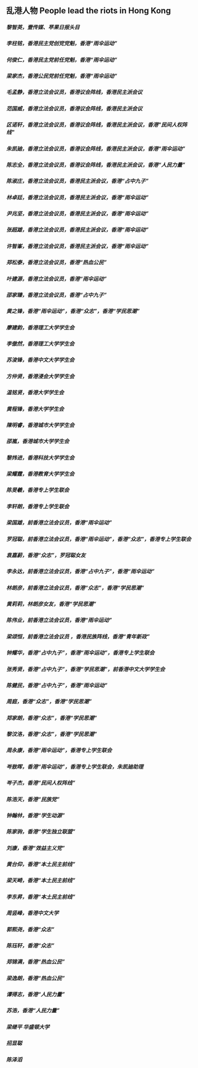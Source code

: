 ## 乱港人物 People lead the riots in Hong Kong

##### 黎智英，壹传媒、苹果日报头目
##### 李柱铭，香港民主党创党党魁，香港“雨伞运动” 
##### 何俊仁，香港民主党前任党魁，香港“雨伞运动” 
##### 梁家杰，香港公民党前任党魁，香港“雨伞运动” 
##### 毛孟静，香港立法会议员，香港议会阵线，香港民主派会议
##### 范国威，香港立法会议员，香港议会阵线，香港民主派会议
##### 区诺轩，香港立法会议员，香港议会阵线，香港民主派会议，香港"民间人权阵线"
##### 朱凯廸，香港立法会议员，香港议会阵线，香港民主派会议，香港“雨伞运动”
##### 陈志全，香港立法会议员，香港议会阵线，香港民主派会议，香港“人民力量”
##### 陈淑庄，香港立法会议员，香港民主派会议，香港“占中九子”
##### 林卓廷，香港立法会议员，香港民主派会议，香港“雨伞运动”
##### 尹兆坚，香港立法会议员，香港民主派会议，香港“雨伞运动”
##### 张超雄，香港立法会议员，香港民主派会议，香港“雨伞运动”
##### 许智峯，香港立法会议员，香港民主派会议，香港“雨伞运动”
##### 郑松泰，香港立法会议员，香港“热血公民” 
##### 叶建源，香港立法会议员，香港“雨伞运动”
##### 邵家臻，香港立法会议员，香港“占中九子”
##### 黄之锋，香港“雨伞运动”，香港“众志”，香港“学民思潮”
##### 廖建鈞，香港理工大学学生会
##### 李傲然，香港理工大学学生会
##### 苏浚锋，香港中文大学学生会
##### 方仲贤，香港浸会大学学生会
##### 温铭贤，香港大学学生会
##### 黄程锋，香港大学学生会
##### 陳明睿，香港城市大学学生会
##### 邵嵐，香港城市大学学生会
##### 黎炜进，香港科技大学学生会
##### 梁耀霆，香港教育大学学生会
##### 陈旻羲，香港专上学生联会
##### 李轩朗，香港专上学生联会
##### 梁国雄，前香港立法会议员，香港“雨伞运动” 
##### 罗冠聪，前香港立法会议员，香港“雨伞运动”，香港“众志”，香港专上学生联会
##### 袁嘉蔚，香港“众志”，罗冠聪女友
##### 李永达，前香港立法会议员，香港“占中九子”，香港“雨伞运动” 
##### 林朗彦，前香港立法会议员，香港“众志”，香港“学民思潮”
##### 黄莉莉，林朗彦女友，香港“学民思潮”
##### 陈伟业，前香港立法会议员，香港“雨伞运动” 
##### 梁颂恒，前香港立法会议员 ，香港民族阵线，香港“青年新政”
##### 钟耀华，香港“占中九子”，香港“雨伞运动”，香港专上学生联会
##### 张秀贤，香港“占中九子”，香港“学民思潮”，前香港中文大学学生会
##### 陈健民，香港“占中九子”，香港“雨伞运动”
##### 周庭，香港“众志”，香港“学民思潮”
##### 郑家朗，香港“众志”，香港“学民思潮”
##### 黎汶洛，香港“众志”，香港“学民思潮”
##### 周永康，香港“雨伞运动”，香港专上学生联会
##### 岑敖晖，香港“雨伞运动”，香港专上学生联会，朱凯廸助理
##### 岑子杰，香港“民间人权阵线”
##### 陈浩天，香港“民族党”
##### 钟翰林，香港“学生动源”
##### 陈家驹，香港“学生独立联盟”
##### 刘康，香港“效益主义党”
##### 黄台仰，香港“本土民主前线”
##### 梁天崎，香港“本土民主前线”
##### 李东昇，香港“本土民主前线”
##### 周竖峰，香港中文大学
##### 郭熙尧，香港“众志”
##### 陈珏轩，香港“众志”
##### 郑锦满，香港“热血公民”
##### 梁逸朗，香港“热血公民”
##### 谭得志，香港“人民力量”
##### 苏浩，香港“人民力量”
##### 梁继平 华盛顿大学
##### 招显聪
##### 陈泽滔
